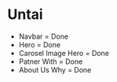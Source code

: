 # Untai
- Navbar = Done
- Hero = Done
- Carosel Image Hero = Done
- Patner With = Done
- About Us Why = Done